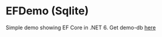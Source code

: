 # EFDemo (Sqlite)

Simple demo showing EF Core in .NET 6. Get demo-db [here](https://github.com/devcronberg/undervisning-db-sqlite/raw/master/undervisning-db-sqlite/Data/people.db)
